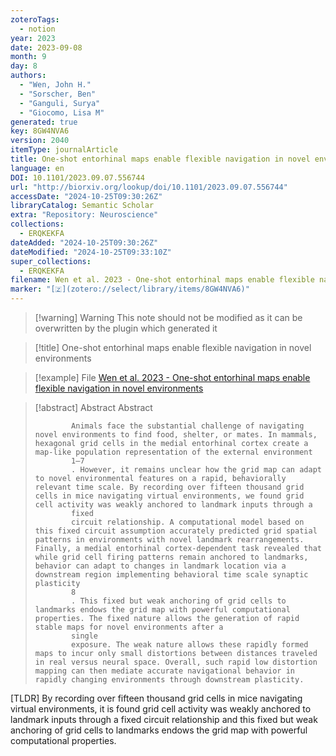 ```yaml
---
zoteroTags:
  - notion
year: 2023
date: 2023-09-08
month: 9
day: 8
authors:
  - "Wen, John H."
  - "Sorscher, Ben"
  - "Ganguli, Surya"
  - "Giocomo, Lisa M"
generated: true
key: 8GW4NVA6
version: 2040
itemType: journalArticle
title: One-shot entorhinal maps enable flexible navigation in novel environments
language: en
DOI: 10.1101/2023.09.07.556744
url: "http://biorxiv.org/lookup/doi/10.1101/2023.09.07.556744"
accessDate: "2024-10-25T09:30:26Z"
libraryCatalog: Semantic Scholar
extra: "Repository: Neuroscience"
collections:
  - ERQKEKFA
dateAdded: "2024-10-25T09:30:26Z"
dateModified: "2024-10-25T09:33:10Z"
super_collections:
  - ERQKEKFA
filename: Wen et al. 2023 - One-shot entorhinal maps enable flexible navigation in novel environments
marker: "[🇿](zotero://select/library/items/8GW4NVA6)"
---
```


>[!warning] Warning
> This note should not be modified as it can be overwritten by the plugin which generated it

> [!title] One-shot entorhinal maps enable flexible navigation in novel environments

> [!example] File
> [Wen et al. 2023 - One-shot entorhinal maps enable flexible navigation in novel environments](Wen%20et%20al.%202023%20-%20One-shot%20entorhinal%20maps%20enable%20flexible%20navigation%20in%20novel%20environments.pdf)

> [!abstract] Abstract
> Abstract
>           
>             Animals face the substantial challenge of navigating novel environments to find food, shelter, or mates. In mammals, hexagonal grid cells in the medial entorhinal cortex create a map-like population representation of the external environment
>             1–7
>             . However, it remains unclear how the grid map can adapt to novel environmental features on a rapid, behaviorally relevant time scale. By recording over fifteen thousand grid cells in mice navigating virtual environments, we found grid cell activity was weakly anchored to landmark inputs through a
>             fixed
>             circuit relationship. A computational model based on this fixed circuit assumption accurately predicted grid spatial patterns in environments with novel landmark rearrangements. Finally, a medial entorhinal cortex-dependent task revealed that while grid cell firing patterns remain anchored to landmarks, behavior can adapt to changes in landmark location via a downstream region implementing behavioral time scale synaptic plasticity
>             8
>             . This fixed but weak anchoring of grid cells to landmarks endows the grid map with powerful computational properties. The fixed nature allows the generation of rapid stable maps for novel environments after a
>             single
>             exposure. The weak nature allows these rapidly formed maps to incur only small distortions between distances traveled in real versus neural space. Overall, such rapid low distortion mapping can then mediate accurate navigational behavior in rapidly changing environments through downstream plasticity.

[TLDR] By recording over fifteen thousand grid cells in mice navigating virtual environments, it is found grid cell activity was weakly anchored to landmark inputs through a fixed circuit relationship and this fixed but weak anchoring of grid cells to landmarks endows the grid map with powerful computational properties.

